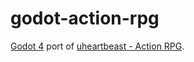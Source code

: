 # godot-action-rpg
[Godot 4](https://godotengine.org) port of [uheartbeast - Action RPG](https://github.com/uheartbeast/youtube-tutorials/tree/master/Action%20RPG).